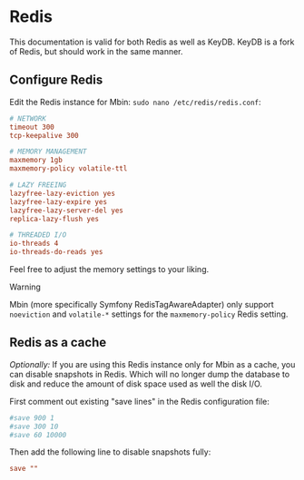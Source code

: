 # Redis

This documentation is valid for both Redis as well as KeyDB. KeyDB is a fork of Redis, but should work in the same manner.

## Configure Redis

Edit the Redis instance for Mbin: `sudo nano /etc/redis/redis.conf`:

```conf
# NETWORK
timeout 300
tcp-keepalive 300

# MEMORY MANAGEMENT
maxmemory 1gb
maxmemory-policy volatile-ttl

# LAZY FREEING
lazyfree-lazy-eviction yes
lazyfree-lazy-expire yes
lazyfree-lazy-server-del yes
replica-lazy-flush yes

# THREADED I/O
io-threads 4
io-threads-do-reads yes
```

Feel free to adjust the memory settings to your liking.

> [!WARNING]
> Mbin (more specifically Symfony RedisTagAwareAdapter) only support `noeviction` and `volatile-*` settings for the `maxmemory-policy` Redis setting.

## Redis as a cache

_Optionally:_ If you are using this Redis instance only for Mbin as a cache, you can disable snapshots in Redis. Which will no longer dump the database to disk and reduce the amount of disk space used as well the disk I/O.

First comment out existing "save lines" in the Redis configuration file:

```conf
#save 900 1
#save 300 10
#save 60 10000
```

Then add the following line to disable snapshots fully:

```conf
save ""
```
